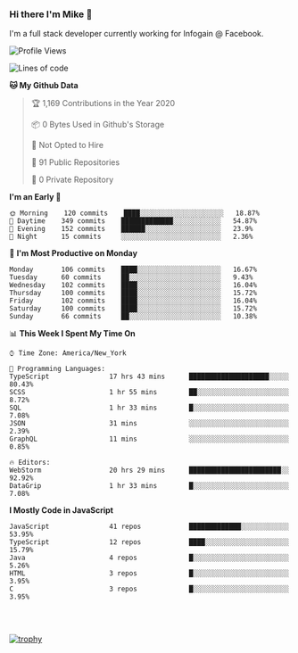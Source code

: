 ### Hi there I'm Mike 👋
I'm a full stack developer currently working for Infogain @ Facebook.

<!--START_SECTION:waka-->
![Profile Views](http://img.shields.io/badge/Profile%20Views-4-blue)

![Lines of code](https://img.shields.io/badge/From%20Hello%20World%20I%27ve%20Written-7.1%20million%20lines%20of%20code-blue)

**🐱 My Github Data** 

> 🏆 1,169 Contributions in the Year 2020
 > 
> 📦 0 Bytes Used in Github's Storage 
 > 
> 🚫 Not Opted to Hire
 > 
> 📜 91 Public Repositories
 > 
> 🔑 0 Private Repository 
 > 
**I'm an Early 🐤** 

```text
🌞 Morning    120 commits    ████░░░░░░░░░░░░░░░░░░░░░   18.87% 
🌆 Daytime    349 commits    █████████████░░░░░░░░░░░░   54.87% 
🌃 Evening    152 commits    ██████░░░░░░░░░░░░░░░░░░░   23.9% 
🌙 Night      15 commits     ░░░░░░░░░░░░░░░░░░░░░░░░░   2.36%

```
📅 **I'm Most Productive on Monday** 

```text
Monday       106 commits    ████░░░░░░░░░░░░░░░░░░░░░   16.67% 
Tuesday      60 commits     ██░░░░░░░░░░░░░░░░░░░░░░░   9.43% 
Wednesday    102 commits    ████░░░░░░░░░░░░░░░░░░░░░   16.04% 
Thursday     100 commits    ████░░░░░░░░░░░░░░░░░░░░░   15.72% 
Friday       102 commits    ████░░░░░░░░░░░░░░░░░░░░░   16.04% 
Saturday     100 commits    ████░░░░░░░░░░░░░░░░░░░░░   15.72% 
Sunday       66 commits     ██░░░░░░░░░░░░░░░░░░░░░░░   10.38%

```


📊 **This Week I Spent My Time On** 

```text
⌚︎ Time Zone: America/New_York

💬 Programming Languages: 
TypeScript               17 hrs 43 mins      ████████████████████░░░░░   80.43% 
SCSS                     1 hr 55 mins        ██░░░░░░░░░░░░░░░░░░░░░░░   8.72% 
SQL                      1 hr 33 mins        █░░░░░░░░░░░░░░░░░░░░░░░░   7.08% 
JSON                     31 mins             ░░░░░░░░░░░░░░░░░░░░░░░░░   2.39% 
GraphQL                  11 mins             ░░░░░░░░░░░░░░░░░░░░░░░░░   0.85%

🔥 Editors: 
WebStorm                 20 hrs 29 mins      ███████████████████████░░   92.92% 
DataGrip                 1 hr 33 mins        █░░░░░░░░░░░░░░░░░░░░░░░░   7.08%

```

**I Mostly Code in JavaScript** 

```text
JavaScript               41 repos            █████████████░░░░░░░░░░░░   53.95% 
TypeScript               12 repos            ████░░░░░░░░░░░░░░░░░░░░░   15.79% 
Java                     4 repos             █░░░░░░░░░░░░░░░░░░░░░░░░   5.26% 
HTML                     3 repos             █░░░░░░░░░░░░░░░░░░░░░░░░   3.95% 
C                        3 repos             █░░░░░░░░░░░░░░░░░░░░░░░░   3.95%

```



<!--END_SECTION:waka-->

##### &nbsp;
[![trophy](https://github-profile-trophy.vercel.app/?username=uptonm&theme=dracula)](https://github.com/ryo-ma/github-profile-trophy)
